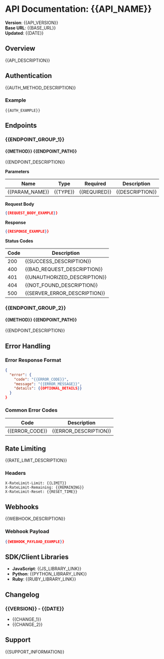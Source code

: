 # API Documentation: {{API_NAME}}

**Version**: {{API_VERSION}}  
**Base URL**: {{BASE_URL}}  
**Updated**: {{DATE}}

## Overview

{{API_DESCRIPTION}}

## Authentication

{{AUTH_METHOD_DESCRIPTION}}

### Example
```http
{{AUTH_EXAMPLE}}
```

## Endpoints

### {{ENDPOINT_GROUP_1}}

#### {{METHOD}} {{ENDPOINT_PATH}}

{{ENDPOINT_DESCRIPTION}}

**Parameters**

| Name | Type | Required | Description |
|------|------|----------|-------------|
| {{PARAM_NAME}} | {{TYPE}} | {{REQUIRED}} | {{DESCRIPTION}} |

**Request Body**
```json
{{REQUEST_BODY_EXAMPLE}}
```

**Response**
```json
{{RESPONSE_EXAMPLE}}
```

**Status Codes**

| Code | Description |
|------|-------------|
| 200 | {{SUCCESS_DESCRIPTION}} |
| 400 | {{BAD_REQUEST_DESCRIPTION}} |
| 401 | {{UNAUTHORIZED_DESCRIPTION}} |
| 404 | {{NOT_FOUND_DESCRIPTION}} |
| 500 | {{SERVER_ERROR_DESCRIPTION}} |

### {{ENDPOINT_GROUP_2}}

#### {{METHOD}} {{ENDPOINT_PATH}}

{{ENDPOINT_DESCRIPTION}}

## Error Handling

### Error Response Format
```json
{
  "error": {
    "code": "{{ERROR_CODE}}",
    "message": "{{ERROR_MESSAGE}}",
    "details": {{OPTIONAL_DETAILS}}
  }
}
```

### Common Error Codes
| Code | Description |
|------|-------------|
| {{ERROR_CODE}} | {{ERROR_DESCRIPTION}} |

## Rate Limiting

{{RATE_LIMIT_DESCRIPTION}}

### Headers
```http
X-RateLimit-Limit: {{LIMIT}}
X-RateLimit-Remaining: {{REMAINING}}
X-RateLimit-Reset: {{RESET_TIME}}
```

## Webhooks

{{WEBHOOK_DESCRIPTION}}

### Webhook Payload
```json
{{WEBHOOK_PAYLOAD_EXAMPLE}}
```

## SDK/Client Libraries

- **JavaScript**: {{JS_LIBRARY_LINK}}
- **Python**: {{PYTHON_LIBRARY_LINK}}
- **Ruby**: {{RUBY_LIBRARY_LINK}}

## Changelog

### {{VERSION}} - {{DATE}}
- {{CHANGE_1}}
- {{CHANGE_2}}

## Support

{{SUPPORT_INFORMATION}}